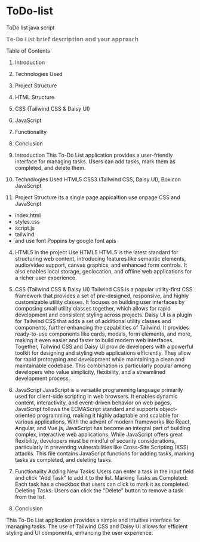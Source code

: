 # ToDo-list
ToDo list java script

𝕋𝕠-𝔻𝕠 𝕃𝕚𝕤𝕥 𝕓𝕣𝕚𝕖𝕗 𝕕𝕖𝕤𝕔𝕣𝕚𝕡𝕥𝕚𝕠𝕟 𝕒𝕟𝕕 𝕪𝕠𝕦𝕣 𝕒𝕡𝕡𝕣𝕠𝕒𝕔𝕙

Table of Contents
1.	Introduction
2. 	Technologies Used
3.	Project Structure
4.	HTML Structure
5.	CSS (Tailwind CSS & Daisy UI)
6.	JavaScript
7.	Functionality
8.	Conclusion



1. Introduction 
This To-Do List application provides a user-friendly interface for managing tasks. Users can add tasks, mark them as completed, and delete them.
 

2. Technologies Used 
HTML5
CSS3 (Tailwind CSS, Daisy UI),  Boxicon
JavaScript


3. Project Structure
 its a single page appicaltion use onpage CSS and JavaScript
- index.html
- styles.css
- script.js
- tailwind.
- and use font Poppins by google font apis


4. HTML5
in the project Use HTML5
HTML5 is the latest standard for structuring web content, introducing features like semantic elements, audio/video support, canvas graphics, and enhanced form controls. It also enables local storage, geolocation, and offline web applications for a richer user experience.
 
5. CSS (Tailwind CSS & Daisy UI) 
Tailwind CSS is a popular utility-first CSS framework that provides a set of pre-designed, responsive, and highly customizable utility classes. It focuses on building user interfaces by composing small utility classes together, which allows for rapid development and consistent styling across projects.
Daisy UI is a plugin for Tailwind CSS that adds a set of additional utility classes and components, further enhancing the capabilities of Tailwind. It provides ready-to-use components like cards, modals, form elements, and more, making it even easier and faster to build modern web interfaces.
Together, Tailwind CSS and Daisy UI provide developers with a powerful toolkit for designing and styling web applications efficiently. They allow for rapid prototyping and development while maintaining a clean and maintainable codebase. This combination is particularly popular among developers who value simplicity, flexibility, and a streamlined development process.
 
6. JavaScript 
JavaScript is a versatile programming language primarily used for client-side scripting in web browsers. It enables dynamic content, interactivity, and event-driven behavior on web pages.
JavaScript follows the ECMAScript standard and supports object-oriented programming, making it highly adaptable and scalable for various applications.
With the advent of modern frameworks like React, Angular, and Vue.js, JavaScript has become an integral part of building complex, interactive web applications.
While JavaScript offers great flexibility, developers must be mindful of security considerations, particularly in preventing vulnerabilities like Cross-Site Scripting (XSS) attacks.
This file contains JavaScript functions for adding tasks, marking tasks as completed, and deleting tasks.
 
 
 
 
7. Functionality 
Adding New Tasks: Users can enter a task in the input field and click "Add Task" to add it to the list.
Marking Tasks as Completed: Each task has a checkbox that users can click to mark it as completed.
Deleting Tasks: Users can click the "Delete" button to remove a task from the list.
 


8. Conclusion 

This To-Do List application provides a simple and intuitive interface for managing tasks. The use of Tailwind CSS and Daisy UI allows for efficient styling and UI components, enhancing the user experience.

